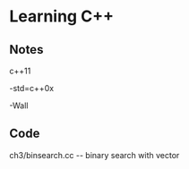 Learning C++
============

Notes
-----

c++11

-std=c++0x

-Wall


Code
----

ch3/binsearch.cc -- binary search with vector



